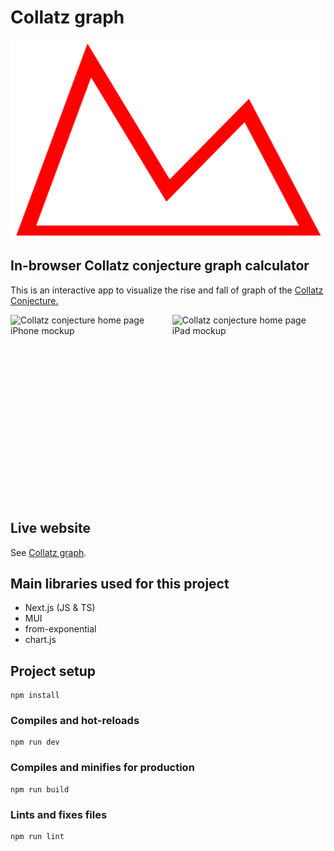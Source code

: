# Collatz graph

<div style="display:flex; flex-direction:column;"><img src="https://github.com/FrederickRoman/collatz-graph/blob/main/public/img/collatzgraphLogo_red.svg" alt="Collatz graph logo" height="320"/>
</div>

## In-browser Collatz conjecture graph calculator 

This is an interactive app to visualize the rise and fall of graph of the [Collatz Conjecture.](https://en.wikipedia.org/wiki/Collatz_conjecture)

<div style="display:flex; justify-content:center; align-items:center;">
    <img src="https://github.com/FrederickRoman/Carscore/blob/main/docs/mockups/Collatz_Home_iPhone_5_SE.png" height="300" alt="Collatz conjecture home page iPhone mockup"/>
    <img src="https://github.com/FrederickRoman/Carscore/blob/main/docs/mockups/Collatz_Home_iPad.png" height="300" alt="Collatz conjecture home page iPad mockup"/>
</div>

## Live website

See [Collatz graph](https://collatz-graph.vercel.app).

## Main libraries used for this project

+ Next.js (JS & TS)
+ MUI
+ from-exponential
+ chart.js

## Project setup

```
npm install
```

### Compiles and hot-reloads

```
npm run dev
```

### Compiles and minifies for production

```
npm run build
```

### Lints and fixes files

```
npm run lint
```
